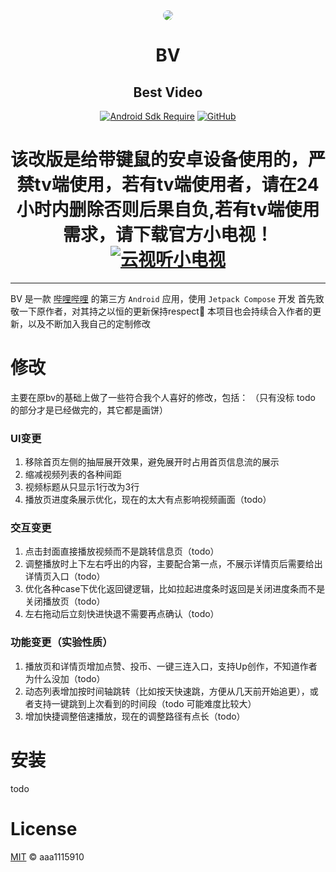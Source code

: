 <div align="center">

<img src="app/src/main/res/drawable/ic_banner.webp" style="border-radius: 24px; margin-top: 32px;"/>

# BV
## Best Video

[![Android Sdk Require](https://img.shields.io/badge/Android-5.0%2B-informational?logo=android)](https://apilevels.com/#:~:text=Jetpack%20Compose%20requires%20a%20minSdk%20of%2021%20or%20higher)
[![GitHub](https://img.shields.io/github/license/aaa1115910/bv)](https://github.com/aaa1115910/bv)

# 该改版是给带键鼠的安卓设备使用的，严禁tv端使用，若有tv端使用者，请在24小时内删除否则后果自负,若有tv端使用需求，请下载官方小电视！[![云视听小电视](https://img.shields.io/badge/bilibili-下载-informational?logo=bilibili)](https://app.bilibili.com)
</div>

---
BV 是一款 [哔哩哔哩](https://www.bilibili.com) 的第三方 `Android` 应用，使用 `Jetpack Compose` 开发
首先致敬一下原作者，对其持之以恒的更新保持respect🫡
本项目也会持续合入作者的更新，以及不断加入我自己的定制修改

# 修改
主要在原bv的基础上做了一些符合我个人喜好的修改，包括：
（只有没标 todo 的部分才是已经做完的，其它都是画饼）
### UI变更
1. 移除首页左侧的抽屉展开效果，避免展开时占用首页信息流的展示
2. 缩减视频列表的各种间距
3. 视频标题从只显示1行改为3行
4. 播放页进度条展示优化，现在的太大有点影响视频画面（todo）
### 交互变更
1. 点击封面直接播放视频而不是跳转信息页（todo）
2. 调整播放时上下左右呼出的内容，主要配合第一点，不展示详情页后需要给出详情页入口（todo）
3. 优化各种case下优化返回键逻辑，比如拉起进度条时返回是关闭进度条而不是关闭播放页（todo）
4. 左右拖动后立刻快进快退不需要再点确认（todo）
### 功能变更（实验性质）
1. 播放页和详情页增加点赞、投币、一键三连入口，支持Up创作，不知道作者为什么没加（todo）
2. 动态列表增加按时间轴跳转（比如按天快速跳，方便从几天前开始追更），或者支持一键跳到上次看到的时间段（todo 可能难度比较大）
3. 增加快捷调整倍速播放，现在的调整路径有点长（todo）

# 安装
todo

# License
[MIT](LICENSE) © aaa1115910